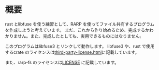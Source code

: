 # 概要

rust とlibfuse を使う練習として、RARP を使ってファイル共有するプログラムを作成しようと考えています。
まだ、これから作り始めるため、完成するかわかりません。また、完成したとしても、実用できるものにはなりません。

このプログラムはlibfuse3 とリンクして動作します。
libfuse3 や、rust で使用するcrate のライセンスは[third-party-license.html](./third-party-license.html)に記載しています。

また、rarp-fs のライセンスは[LICENSE](./LICENSE) に記載しています。
